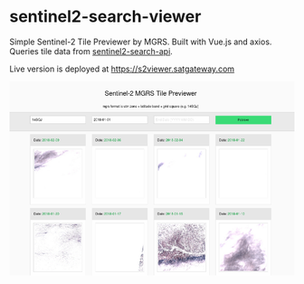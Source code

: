 # sentinel2-search-viewer

Simple Sentinel-2 Tile Previewer by MGRS. Built with Vue.js and axios. Queries tile data from
[sentinel2-search-api](https://github.com/beaorn/sentinel2-search-api).

Live version is deployed at https://s2viewer.satgateway.com

![Example](img/s2viewer.png?raw=true "Example")
